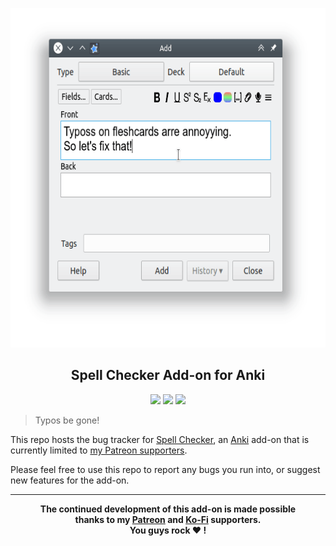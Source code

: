 <p align="center"><img height=543px src="screenshots/editor.gif"></p>

<h2 align="center">Spell Checker Add-on for Anki</h2>

<p align="center">
<a title="Buy me a coffee :)" href="https://ko-fi.com/X8X0L4YV"><img src="https://img.shields.io/badge/ko--fi-contribute-%23579ebd.svg"></a>
<a title="Support me on Patreon :D" href="https://www.patreon.com/bePatron?u=7522179"><img src="https://img.shields.io/badge/patreon-support-%23f96854.svg"></a>
<a title="Follow me on Twitter" href="https://twitter.com/intent/user?screen_name=glutanimate"><img src="https://img.shields.io/twitter/follow/glutanimate.svg"></a>
</p>

> Typos be gone!

This repo hosts the bug tracker for [Spell Checker](https://www.patreon.com/glutanimate/posts?filters%5Btag%5D=Spell%20Checker), an [Anki](https://apps.ankiweb.net/) add-on that is currently limited to [my Patreon supporters](https://www.patreon.com/glutanimate).

Please feel free to use this repo to report any bugs you run into, or suggest new features for the add-on.

----

<b>
<div align="center">The continued development of this add-on is made possible <br>thanks to my <a href="https://www.patreon.com/glutanimate">Patreon</a> and <a href="https://ko-fi.com/X8X0L4YV">Ko-Fi</a> supporters.
<br>You guys rock ❤️ !</div>
</b>